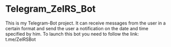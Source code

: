 # Telegram_ZelRS_Bot
This is my Telegram-Bot project. It can receive messages from the user in a certain format and send the user a notification on the date and time specified by him.
To launch this bot you need to follow the link: t.me/ZelRSBot
